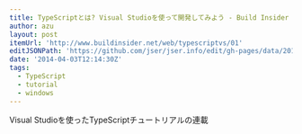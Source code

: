 ```yaml
---
title: TypeScriptとは? Visual Studioを使って開発してみよう - Build Insider
author: azu
layout: post
itemUrl: 'http://www.buildinsider.net/web/typescriptvs/01'
editJSONPath: 'https://github.com/jser/jser.info/edit/gh-pages/data/2014/04/index.json'
date: '2014-04-03T12:14:30Z'
tags:
  - TypeScript
  - tutorial
  - windows
---
```

Visual Studioを使ったTypeScriptチュートリアルの連載
